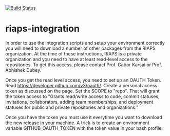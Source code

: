 [![Build Status](https://travis-ci.com/RIAPS/riaps-integration.svg?token=pyUEeBLkG7FqiYPhyfxp&branch=master)](https://travis-ci.com/RIAPS/riaps-integration)

# riaps-integration

In order to use the integration scripts and setup your environment correctly you will need to download a number of other packages from the RIAPS organization. At the time of these instructions, RIAPS is a private organization and you need to have at least read-level access to the repositories. To get this access, please contact Prof. Gabor Karsai or Prof. Abhishek Dubey.

Once you get the read level access, you need to set up an OAUTH Token.  Read https://developer.github.com/v3/oauth/. Create a personal access token as discussed on the page. Set the SCOPE to "repo". That will grant the token access to "Grants read/write access to code, commit statuses, invitations, collaborators, adding team memberships, and deployment statuses for public and private repositories and organizations."

Once you have the token you must use it everytime you want to download the new release in your machine. A trick is to create an environment variable GITHUB_OAUTH_TOKEN with the token value in your bash profile.

